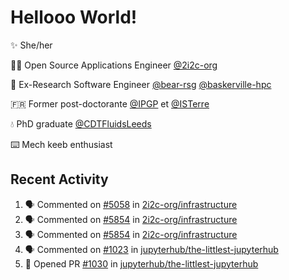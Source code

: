 # Hellooo World!

✨ She/her

👩‍💻 Open Source Applications Engineer [@2i2c-org](https://2i2c.org/)

🐻 Ex-Research Software Engineer [@bear-rsg](https://github.com/bear-rsg) [@baskerville-hpc](https://github.com/baskerville-hpc) 

🇫🇷 Former post-doctorante [@IPGP](https://github.com/IPGP) et [@ISTerre](https://www.isterre.fr/) 

💧 PhD graduate [@CDTFluidsLeeds](https://fluid-dynamics.leeds.ac.uk/) 

⌨️ Mech keeb enthusiast 

## Recent Activity 

<!--START_SECTION:activity-->
1. 🗣 Commented on [#5058](https://github.com/2i2c-org/infrastructure/issues/5058#issuecomment-2806158030) in [2i2c-org/infrastructure](https://github.com/2i2c-org/infrastructure)
2. 🗣 Commented on [#5854](https://github.com/2i2c-org/infrastructure/issues/5854#issuecomment-2806112489) in [2i2c-org/infrastructure](https://github.com/2i2c-org/infrastructure)
3. 🗣 Commented on [#5854](https://github.com/2i2c-org/infrastructure/issues/5854#issuecomment-2806024760) in [2i2c-org/infrastructure](https://github.com/2i2c-org/infrastructure)
4. 🗣 Commented on [#1023](https://github.com/jupyterhub/the-littlest-jupyterhub/issues/1023#issuecomment-2805958042) in [jupyterhub/the-littlest-jupyterhub](https://github.com/jupyterhub/the-littlest-jupyterhub)
5. 💪 Opened PR [#1030](https://github.com/jupyterhub/the-littlest-jupyterhub/pull/1030) in [jupyterhub/the-littlest-jupyterhub](https://github.com/jupyterhub/the-littlest-jupyterhub)
<!--END_SECTION:activity-->
